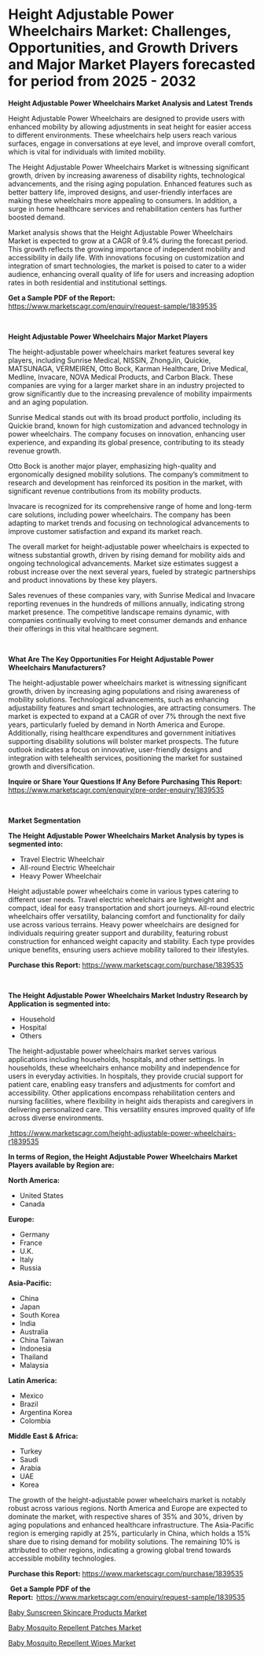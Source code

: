 <p><h1>Height Adjustable Power Wheelchairs Market: Challenges, Opportunities, and Growth Drivers and Major Market Players forecasted for period from 2025 - 2032</h1></p><p><strong>Height Adjustable Power Wheelchairs Market Analysis and Latest Trends</strong></p>
<p><p>Height Adjustable Power Wheelchairs are designed to provide users with enhanced mobility by allowing adjustments in seat height for easier access to different environments. These wheelchairs help users reach various surfaces, engage in conversations at eye level, and improve overall comfort, which is vital for individuals with limited mobility.</p><p>The Height Adjustable Power Wheelchairs Market is witnessing significant growth, driven by increasing awareness of disability rights, technological advancements, and the rising aging population. Enhanced features such as better battery life, improved designs, and user-friendly interfaces are making these wheelchairs more appealing to consumers. In addition, a surge in home healthcare services and rehabilitation centers has further boosted demand.</p><p>Market analysis shows that the Height Adjustable Power Wheelchairs Market is expected to grow at a CAGR of 9.4% during the forecast period. This growth reflects the growing importance of independent mobility and accessibility in daily life. With innovations focusing on customization and integration of smart technologies, the market is poised to cater to a wider audience, enhancing overall quality of life for users and increasing adoption rates in both residential and institutional settings.</p></p>
<p><strong>Get a Sample PDF of the Report:&nbsp;</strong> <a href="https://www.marketscagr.com/enquiry/request-sample/1839535?utm_campaign=2114&utm_medium=2&utm_source=Github&utm_content=ia&utm_term=05042025&utm_id=height-adjustable-power-wheelchairs">https://www.marketscagr.com/enquiry/request-sample/1839535</a></p>
<p>&nbsp;</p>
<p><strong>Height Adjustable Power Wheelchairs Major Market Players</strong></p>
<p><p>The height-adjustable power wheelchairs market features several key players, including Sunrise Medical, NISSIN, ZhongJin, Quickie, MATSUNAGA, VERMEIREN, Otto Bock, Karman Healthcare, Drive Medical, Medline, Invacare, NOVA Medical Products, and Carbon Black. These companies are vying for a larger market share in an industry projected to grow significantly due to the increasing prevalence of mobility impairments and an aging population.</p><p>Sunrise Medical stands out with its broad product portfolio, including its Quickie brand, known for high customization and advanced technology in power wheelchairs. The company focuses on innovation, enhancing user experience, and expanding its global presence, contributing to its steady revenue growth.</p><p>Otto Bock is another major player, emphasizing high-quality and ergonomically designed mobility solutions. The company’s commitment to research and development has reinforced its position in the market, with significant revenue contributions from its mobility products.</p><p>Invacare is recognized for its comprehensive range of home and long-term care solutions, including power wheelchairs. The company has been adapting to market trends and focusing on technological advancements to improve customer satisfaction and expand its market reach.</p><p>The overall market for height-adjustable power wheelchairs is expected to witness substantial growth, driven by rising demand for mobility aids and ongoing technological advancements. Market size estimates suggest a robust increase over the next several years, fueled by strategic partnerships and product innovations by these key players.</p><p>Sales revenues of these companies vary, with Sunrise Medical and Invacare reporting revenues in the hundreds of millions annually, indicating strong market presence. The competitive landscape remains dynamic, with companies continually evolving to meet consumer demands and enhance their offerings in this vital healthcare segment.</p></p>
<p>&nbsp;</p>
<p><strong>What Are The Key Opportunities For Height Adjustable Power Wheelchairs Manufacturers?</strong></p>
<p><p>The height-adjustable power wheelchairs market is witnessing significant growth, driven by increasing aging populations and rising awareness of mobility solutions. Technological advancements, such as enhancing adjustability features and smart technologies, are attracting consumers. The market is expected to expand at a CAGR of over 7% through the next five years, particularly fueled by demand in North America and Europe. Additionally, rising healthcare expenditures and government initiatives supporting disability solutions will bolster market prospects. The future outlook indicates a focus on innovative, user-friendly designs and integration with telehealth services, positioning the market for sustained growth and diversification.</p></p>
<p><strong>Inquire or Share Your Questions If Any Before Purchasing This Report:</strong> <a href="https://www.marketscagr.com/enquiry/pre-order-enquiry/1839535?utm_campaign=2114&utm_medium=2&utm_source=Github&utm_content=ia&utm_term=05042025&utm_id=height-adjustable-power-wheelchairs">https://www.marketscagr.com/enquiry/pre-order-enquiry/1839535</a></p>
<p>&nbsp;</p>
<p><strong>Market Segmentation</strong></p>
<p><strong>The Height Adjustable Power Wheelchairs Market Analysis by types is segmented into:</strong></p>
<p><ul><li>Travel Electric Wheelchair</li><li>All-round Electric Wheelchair</li><li>Heavy Power Wheelchair</li></ul></p>
<p><p>Height adjustable power wheelchairs come in various types catering to different user needs. Travel electric wheelchairs are lightweight and compact, ideal for easy transportation and short journeys. All-round electric wheelchairs offer versatility, balancing comfort and functionality for daily use across various terrains. Heavy power wheelchairs are designed for individuals requiring greater support and durability, featuring robust construction for enhanced weight capacity and stability. Each type provides unique benefits, ensuring users achieve mobility tailored to their lifestyles.</p></p>
<p><strong>Purchase this Report:&nbsp;</strong><a href="https://www.marketscagr.com/purchase/1839535?utm_campaign=2114&utm_medium=2&utm_source=Github&utm_content=ia&utm_term=05042025&utm_id=height-adjustable-power-wheelchairs">https://www.marketscagr.com/purchase/1839535</a></p>
<p>&nbsp;</p>
<p><strong>The Height Adjustable Power Wheelchairs Market Industry Research by Application is segmented into:</strong></p>
<p><ul><li>Household</li><li>Hospital</li><li>Others</li></ul></p>
<p><p>The height-adjustable power wheelchairs market serves various applications including households, hospitals, and other settings. In households, these wheelchairs enhance mobility and independence for users in everyday activities. In hospitals, they provide crucial support for patient care, enabling easy transfers and adjustments for comfort and accessibility. Other applications encompass rehabilitation centers and nursing facilities, where flexibility in height aids therapists and caregivers in delivering personalized care. This versatility ensures improved quality of life across diverse environments.</p></p>
<p><a href="https://www.marketscagr.com/height-adjustable-power-wheelchairs-r1839535?utm_campaign=2114&utm_medium=2&utm_source=Github&utm_content=ia&utm_term=05042025&utm_id=height-adjustable-power-wheelchairs">&nbsp;https://www.marketscagr.com/height-adjustable-power-wheelchairs-r1839535</a></p>
<p><strong>In terms of Region, the Height Adjustable Power Wheelchairs Market Players available by Region are:</strong></p>
<p>
    <p> <strong> North America: </strong>
        <ul>
            <li>United States</li>
            <li>Canada</li>
        </ul>
        </p> 
    <p> <strong> Europe: </strong>
        <ul>
            <li>Germany</li>
            <li>France</li>
            <li>U.K.</li>
            <li>Italy</li>
            <li>Russia</li>
        </ul>
        </p> 
    <p> <strong> Asia-Pacific: </strong>
        <ul>
            <li>China</li>
            <li>Japan</li>
            <li>South Korea</li>
            <li>India</li>
            <li>Australia</li>
            <li>China Taiwan</li>
            <li>Indonesia</li>
            <li>Thailand</li>
            <li>Malaysia</li>
        </ul>
        </p> 
    <p> <strong> Latin America: </strong>
        <ul>
            <li>Mexico</li>
            <li>Brazil</li>
            <li>Argentina Korea</li>
            <li>Colombia</li>
        </ul>
        </p> 
    <p> <strong> Middle East & Africa: </strong>
        <ul>
            <li>Turkey</li>
            <li>Saudi</li>
            <li>Arabia</li>
            <li>UAE</li>
            <li>Korea</li>
        </ul>
    </p>
    </p>
<p><p>The growth of the height-adjustable power wheelchairs market is notably robust across various regions. North America and Europe are expected to dominate the market, with respective shares of 35% and 30%, driven by aging populations and enhanced healthcare infrastructure. The Asia-Pacific region is emerging rapidly at 25%, particularly in China, which holds a 15% share due to rising demand for mobility solutions. The remaining 10% is attributed to other regions, indicating a growing global trend towards accessible mobility technologies.</p></p>
<p><strong>Purchase this Report: </strong><a href="https://www.marketscagr.com/purchase/1839535?utm_campaign=2114&utm_medium=2&utm_source=Github&utm_content=ia&utm_term=05042025&utm_id=height-adjustable-power-wheelchairs">https://www.marketscagr.com/purchase/1839535</a></p>
<p>&nbsp;<strong>Get a Sample PDF of the Report:&nbsp;&nbsp;</strong><a href="https://www.marketscagr.com/enquiry/request-sample/1839535?utm_campaign=2114&utm_medium=2&utm_source=Github&utm_content=ia&utm_term=05042025&utm_id=height-adjustable-power-wheelchairs">https://www.marketscagr.com/enquiry/request-sample/1839535</a></p>
<p><strong></strong></p>
<p><p><a href="https://github.com/tamvrosiya/Market-Research-Report-List-6/blob/main/baby-sunscreen-skincare-products-market.md?utm_campaign=2114&utm_medium=2&utm_source=Github&utm_content=ia&utm_term=05042025&utm_id=height-adjustable-power-wheelchairs">Baby Sunscreen Skincare Products Market</a></p><p><a href="https://github.com/sionepeppess/Market-Research-Report-List-1/blob/main/baby-mosquito-repellent-patches-market.md?utm_campaign=2114&utm_medium=2&utm_source=Github&utm_content=ia&utm_term=05042025&utm_id=height-adjustable-power-wheelchairs">Baby Mosquito Repellent Patches Market</a></p><p><a href="https://github.com/pizolina/Market-Research-Report-List-7/blob/main/baby-mosquito-repellent-wipes-market.md?utm_campaign=2114&utm_medium=2&utm_source=Github&utm_content=ia&utm_term=05042025&utm_id=height-adjustable-power-wheelchairs">Baby Mosquito Repellent Wipes Market</a></p></p>